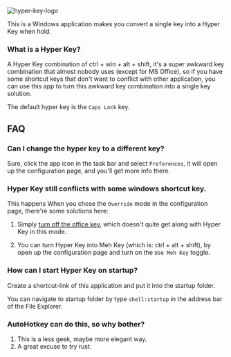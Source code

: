 ![hyper-key-logo](src/http_server_assets/favicon.ico)

This is a Windows application makes you convert a single key into a Hyper Key when hold.

### What is a Hyper Key?

A Hyper Key combination of ctrl + win + alt + shift, it's a super awkward key combination that almost nobody uses (except for MS Office), so if you have some shortcut keys that don't want to conflict with other application, you can use this app to turn this awkward key combination into a single key solution.

The default hyper key is the `Caps Lock` key.

## FAQ

### Can I change the hyper key to a different key?

Sure, click the app icon in the task bar and select `Preferences`, it will open up the configuration page, and you'll get more info there.

### Hyper Key still conflicts with some windows shortcut key.

This happens When you chose the `Override` mode in the configuration page, there're some solutions here:

1. Simply [turn off the office key](https://www.reddit.com/r/Office365/comments/pjhswo/how_do_i_disable_office_keyboard_shortcutshotkeys/), which doesn't quite get along with Hyper Key in this mode.

2. You can turn Hyper Key into Meh Key (which is: ctrl + alt + shift), by open up the configuration page and turn on the `Use Meh Key` toggle.

### How can I start Hyper Key on startup?

Create a shortcut-link of this application and put it into the startup folder.

You can navigate to startup folder by type `shell:startup` in the address bar of the File Explorer.

### AutoHotkey can do this, so why bother?

1. This is a less geek, maybe more elegant way.
2. A great excuse to try rust.




